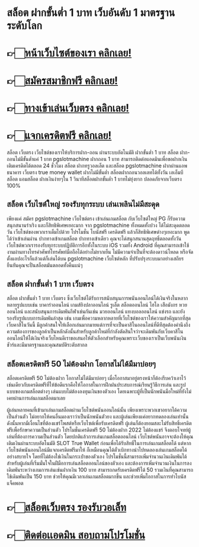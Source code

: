 # สล็อต ฝากขั้นต่ำ 1 บาท เว็บอันดับ 1 มาตรฐานระดับโลก

# 👉🏻[หน้าเว็บไซต์ของเรา คลิกเลย!](https://pgslotmachine.com/)
# 👉🏻[สมัครสมาชิกฟรี คลิกเลย!](https://pgslotmachine.jwallet.link/register)
# 👉🏻[ทางเข้าเล่นเว็บตรง คลิกเลย!](https://pgslotmachine.jwallet.link/login)
# 👉🏻[แจกเครดิตฟรี คลิกเลย!](https://pgslotmachine.jwallet.link/contact)

สล็อต เว็บตรง เว็บไซต์ของเราให้บริการฝาก-ถอน ผ่านระบบอัตโนมัติ ฝากขั้นต่ำ 1 บาท สล็อต ฝาก-ถอนไม่มีขั้นต่ำแค่ 1 บาท pgslotmachine ฝากถอน 1 บาท สามารถติดต่อแอดมินเพื่อขอฝากเงินเติมเครดิตได้ตลอด 24 ชั่วโมง สล็อต ฝากทรูวอลเล็ต และสล็อต pgslotmachine ฝากผ่านแอพธนาคาร เว็บตรง true money wallet ฝากไม่มีขั้นต่ำ สล็อตฝากถอนวอลเลทได้ทั้งวัน เอเอ็มบีสล็อต แอมสล็อต ฝากเงินง่ายๆใน 1 วินาทีสล็อตฝากขั้นต่ำ 1 บาทไม่ยุ่งยาก ปลอดภัยจากเว็บตรง 100% 

## สล็อต เว็บไซต์ใหญ่ รองรับทุกระบบ เล่นเพลินไม่มีสะดุด
เพียงแค่ สมัคร pgslotmachine เว็บไซต์ตรง เข้าเล่นเกมสล็อต กับเว็บไซต์ใหญ่ PG ก็รับความสนุกสนานร่าเริง และก็สิทธิพิเศษเยอะมาก จาก pgslotmachine ทั้งหมดทั้งปวง ได้ไม่สะดุดตลอดวัน เว็บไซต์ของพวกเราเต็มไปด้วย โปรโมชั่น โบนัสฟรี เครดิตฟรี แล้วก็สิทธิพิเศษต่างๆเยอะมาก พูดได้ว่าเข้าเล่นผ่าน ปากทางเข้าเกมสล็อต ปากทางเข้าเดียว คุณจะได่สนุกสนานสุดฤทธิ์ตลอดทั้งวัน เว็บไซต์พวกเรารองรับทุกระบบปฏิบัติการอีกทั้งในระบบ iOS รวมทั้ง Android ที่คุณสามารถเข้าใช้งานผ่านทางโทรคำศัพท์โทรศัพท์มือถือได้อย่างไม่ยากเย็น ไม่มีความจำเป็นที่จะต้องดาวน์โหลด หรือจัดตั้งแอปอะไรก็แล้วแต่ก็เล่นได้บน pgslotmachine เว็บไซต์หลัก ที่ปรับปรุงระบบมาอย่างเสถียร ยืนยันคุณจะปั่นสล็อตมันตลอดทั้งคืนแน่ๆ

## สล็อต ฝากขั้นต่ำ 1 บาท เว็บตรง  
สล็อต ฝากขั้นต่ำ 1 บาท เว็บตรง ซึ่งเว็บไซต์ได้รับการสนับสนุนการพนันออนไลน์ได้เงินจริงในหลากหลายรูปแบบเช่น บาคาร่าออนไลน์ เกมส์ยิงปลาออนไลน์ รูเล็ต สล็อตออนไลน์ ไฮโล เสือมังกร หวยออนไลน์ และสนับสนุนการเดิมพันกีฬาเช่นกันเช่น มวยออนไลน์ แทงบอลออนไลน์ แข่งรถ และยังรองรับรูปแบบการเดิมพันล่าสุด เช่น เกมเพื่อความหลากหลายที่เว็บไซต์ของเราให้ความสำคัญมากที่สุดเว็บคาสิโนวันนี้ มีลูกค้าสนใจให้เลือกเล่นมากมายแต่การที่จะเป็นคาสิโนออนไลน์ที่ดีทีสุดต้องคำนึงถึงความต้องการของลูกค้าเป็นหลักดังนั้นสำหรับลูกค้าใหม่ที่กำลังตัดสินใจว่าจะเดิมพันกับเว็บคาสิโนออนไลน์ให้ได้เงินจริงเว็บไหนดีเราขอเสนอให้ตัวเลือกสำหรับคุณเพราะเว็บของเราเป็นเว็บพนันเงินชัวร์และมีมาตรฐานและคุณสมบัติระดับสากล

## สล็อตเครดิตฟรี 50 ไม่ต้องฝาก โอกาสไม่ได้มีมาบ่อยๆ
สล็อตเครดิตฟรี 50 ไม่ต้องฝาก โอกาสไม่ได้มีมาบ่อยๆ เมื่อโอกาสมาอยู่ตรงหน้าก็ต้องรีบคว้าเอาไว้ เช่นเดียวกับเครดิตฟรีที่ให้ข้อดีแรกคือให้โอกาสในการฝึกฝนประสบการณ์เรียนรู้วิธีการเล่น และรูปแบบของเกมสล็อตต่างๆ เล่นแบบไม่ต้องลงทุนเงินของตัวเอง โดยเฉพาะผู้ที่เป็นนักพนันมือใหม่ที่ยังไม่เคยผ่านการเล่นเกมสล็อตมาเลย

ผู้เล่นหลายคนที่เข้ามาเล่นเกมสล็อตผ่านเว็บไซต์พนันออนไลน์นั้น เพียงเพราะพวกเขาอยากได้ความเป็นส่วนตัว ไม่อยากให้คนอื่นมองเราว่าเป็นนักพนันตัวยง และผู้เล่นเพียงแค่อยากทดลองเล่นเท่านั้น ดังนั้นหากมีเงื่อนไขที่ต้องแชร์โพสต์หรือเว็บไซต์เพื่อรับเครดิตฟรี ผู้เล่นก็ต้องยอมสละไม่รับสิทธิ์เครดิตฟรีเพื่อรักษาความเป็นส่วนตัว โปรโมชั่นเครดิตฟรี 50 ไม่ต้องฝาก 2022 ไม่ต้องแชร์ จึงตอบโจทย์ผู้เล่นที่ต้องการความเป็นส่วนตัว
โดยปกติแล้วการเล่นเกมสล็อตออนไลน์ เว็บไซต์พนันอาจจะต้องให้คุณเติมเงินผ่านระบบอัตโนมัติ SLOT True Wallet ก่อนเพื่อได้รับสิทธิ์ในการเล่นเกมสล็อตได้ แต่หากเว็บไซต์พนันออนไลน์มีแจกเครดิตฟรีมาให้ ก็เหมือนคุณได้ตั๋วเบิกทางนำไปทดลองเล่นเกมสล็อตได้อย่างสบายใจ โดยที่ไม่ต้องใช่เงินในกระเป๋าของตัวเอง
โปรโมชั่นนี้สามารถเพิ่มจำนวนเงินเดิมพันได้ สำหรับผู้เล่นที่เริ่มมั่นใจในฝีมือการเล่นสล็อตออนไลน์ของตัวเอง และต้องการเพิ่มจำนวนเงินในการลงเดิมพันระหว่างเกมการเล่นเช่นฝากเงิน 100 บาท สามารถกดรับเครดิตฟรีได้ 50 รวมเงินที่คุณสามารถใช้เดิมพันเป็น 150 บาท ช่วยให้คุณมีเวลาเล่นเกมสล็อตมากขึ้น และช่วยเพิ่มโอกาสในการทำโบนัสแจ็คพอต

# 👉🏻[สล็อตเว็บตรง รองรับวอเล็ท](https://pgslotmachine.com/)
# 👉🏻[ติดต่อเเอดมิน สอบถามโปรโมชั่น](https://pgslotmachine.jwallet.link/contact)
